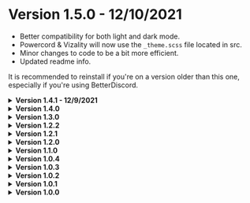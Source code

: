 # Version 1.5.0 - 12/10/2021
- Better compatibility for both light and dark mode.
- Powercord & Vizality will now use the `_theme.scss` file located in src.
- Minor changes to code to be a bit more efficient.
- Updated readme info.

It is recommended to reinstall if you're on a version older than this one, especially if you're using BetterDiscord.

<details>
<summary><b> Version 1.4.1 - 12/9/2021 </b></summary>

- Temporary adjustments for better light mode support.
- Removal of scuffed fallback system (since I can just include the variables in the import file).
</details>

<details>
<summary><b> Version 1.4.0 </b></summary>

- Indicators now apply on discovery pages.
- Some minor code clean-up / changes.
</details>

<details>
<summary><b> Version 1.3.0 </b></summary>

- Added 2 new variables for text and icons, meaning you can change the color of those two if you want to. You'll have to redownload the theme if you want to properly use these (or at least copy-paste them into your index / theme files).
- I've added fallback values to the variables. It'll first check for a default variable, and if it cant detect that it'll attempt to use the RGB value variable, and if neither of those are detected it'll default to a fallback RGB value variable. (can someone tell me if the way i've done this causes any performance issues?)

This update messes with variables **A TON**, so to prevent yourself from running into any issues, please be sure to redownload the theme.
</details>

<details>
<summary><b> Version 1.2.2 </b></summary>

Icons are now colored in the direct messages list (i.e friends, library icons).
</details>

<details>
<summary><b> Version 1.2.1 </b></summary>

- Colors have been adjusted to match **[Discord's branding](https://discord.com/branding)**. You are still able to change the colors, but this change was made for consistency sake.
- Icons now have colors depending on their indicator (parent) color.
- Updated README assets.
</details>

<details>
<summary><b> Version 1.2.0 </b></summary>

- Eveyrthing has been redone from scratch, which should make this loads better.
- Add more variables and better labeling; this should make customization a lot simpler.
- Added support for connection to a voice channel, incase anyone wanted color customization on those.

Please ignore the changes in version labeling. It may cause confusion since it seems like the version was downgraded, but please know this was intentional as I wanted to get rid of the unnecessary version jumps.
</details>

<details>
<summary><b> Version 1.1.0 </b></summary>

- Rewrote everything to use SCSS, helping me maintain this a bit better.
- Added support for BetterDiscord, Vizlaity and Web.
</details>

<details>
<summary><b> Version 1.0.4 </b></summary>

Changed back to using `::before` due to `box-shadow: inset;` not having as much customability. (this reverts v1.0.2)
</details>

<details>
<summary><b> Version 1.0.3 </b></summary>

Fix for Discord changing channel classes.
</details>

<details>
<summary><b> Version 1.0.2 </b></summary>

Changed from using a `::before` pseudo element to using `box-shadow: inset;`
</details>

<details>
<summary><b> Version 1.0.1 </b></summary>

Fixed position for channels and avatars.
</details>

<details>
<summary><b> Version 1.0.0 </b></summary>

Inital release.
</details>